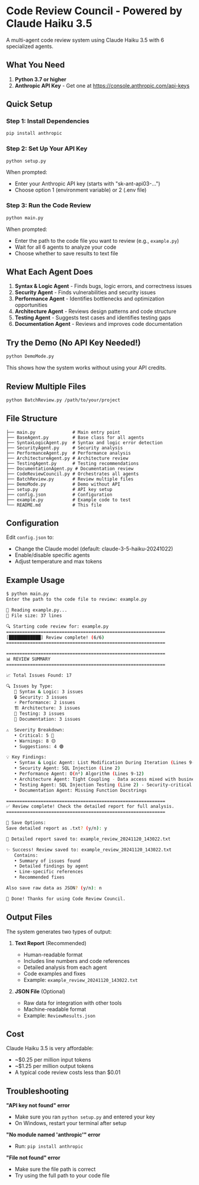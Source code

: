 # Code Review Council - Powered by Claude Haiku 3.5

A multi-agent code review system using Claude Haiku 3.5 with 6 specialized agents.

## What You Need

1. **Python 3.7 or higher**
2. **Anthropic API Key** - Get one at https://console.anthropic.com/api-keys

## Quick Setup

### Step 1: Install Dependencies
```bash
pip install anthropic
```

### Step 2: Set Up Your API Key
```bash
python setup.py
```

When prompted:
- Enter your Anthropic API key (starts with "sk-ant-api03-...")
- Choose option 1 (environment variable) or 2 (.env file)

### Step 3: Run the Code Review
```bash
python main.py
```

When prompted:
- Enter the path to the code file you want to review (e.g., `example.py`)
- Wait for all 6 agents to analyze your code
- Choose whether to save results to text file

## What Each Agent Does

1. **Syntax & Logic Agent** - Finds bugs, logic errors, and correctness issues
2. **Security Agent** - Finds vulnerabilities and security issues
3. **Performance Agent** - Identifies bottlenecks and optimization opportunities
4. **Architecture Agent** - Reviews design patterns and code structure
5. **Testing Agent** - Suggests test cases and identifies testing gaps
6. **Documentation Agent** - Reviews and improves code documentation

## Try the Demo (No API Key Needed!)

```bash
python DemoMode.py
```

This shows how the system works without using your API credits.

## Review Multiple Files

```bash
python BatchReview.py /path/to/your/project
```

## File Structure

```
├── main.py              # Main entry point
├── BaseAgent.py         # Base class for all agents
├── SyntaxLogicAgent.py  # Syntax and logic error detection
├── SecurityAgent.py     # Security analysis
├── PerformanceAgent.py  # Performance analysis
├── ArchitectureAgent.py # Architecture review
├── TestingAgent.py      # Testing recommendations
├── DocumentationAgent.py # Documentation review
├── CodeReviewCouncil.py # Orchestrates all agents
├── BatchReview.py       # Review multiple files
├── DemoMode.py          # Demo without API
├── setup.py             # API key setup
├── config.json          # Configuration
├── example.py           # Example code to test
└── README.md            # This file
```

## Configuration

Edit `config.json` to:
- Change the Claude model (default: claude-3-5-haiku-20241022)
- Enable/disable specific agents
- Adjust temperature and max tokens

## Example Usage

```bash
$ python main.py
Enter the path to the code file to review: example.py

📂 Reading example.py...
📏 File size: 37 lines

🔍 Starting code review for: example.py
============================================================
[████████████] Review complete! (6/6)
============================================================

============================================================
📊 REVIEW SUMMARY
============================================================

📈 Total Issues Found: 17

🔍 Issues by Type:
   🐛 Syntax & Logic: 3 issues
   🔒 Security: 3 issues
   ⚡ Performance: 2 issues
   🏗️ Architecture: 3 issues
   🧪 Testing: 3 issues
   📝 Documentation: 3 issues

⚠️  Severity Breakdown:
   • Critical: 5 🔴
   • Warnings: 8 🟡
   • Suggestions: 4 🟢

💡 Key Findings:
   • Syntax & Logic Agent: List Modification During Iteration (Lines 9-12)
   • Security Agent: SQL Injection (Line 2)
   • Performance Agent: O(n²) Algorithm (Lines 9-12)
   • Architecture Agent: Tight Coupling - Data access mixed with business logic
   • Testing Agent: SQL Injection Testing (Line 2) - Security-critical code untested
   • Documentation Agent: Missing Function Docstrings

============================================================
✅ Review complete! Check the detailed report for full analysis.
============================================================

💾 Save Options:
Save detailed report as .txt? (y/n): y

📝 Detailed report saved to: example_review_20241120_143022.txt

✨ Success! Review saved to: example_review_20241120_143022.txt
   Contains:
   • Summary of issues found
   • Detailed findings by agent
   • Line-specific references
   • Recommended fixes

Also save raw data as JSON? (y/n): n

🎉 Done! Thanks for using Code Review Council.
```

## Output Files

The system generates two types of output:

1. **Text Report** (Recommended)
   - Human-readable format
   - Includes line numbers and code references
   - Detailed analysis from each agent
   - Code examples and fixes
   - Example: `example_review_20241120_143022.txt`

2. **JSON File** (Optional)
   - Raw data for integration with other tools
   - Machine-readable format
   - Example: `ReviewResults.json`

## Cost

Claude Haiku 3.5 is very affordable:
- ~$0.25 per million input tokens
- ~$1.25 per million output tokens
- A typical code review costs less than $0.01

## Troubleshooting

**"API key not found" error**
- Make sure you ran `python setup.py` and entered your key
- On Windows, restart your terminal after setup

**"No module named 'anthropic'" error**
- Run: `pip install anthropic`

**"File not found" error**
- Make sure the file path is correct
- Try using the full path to your code file